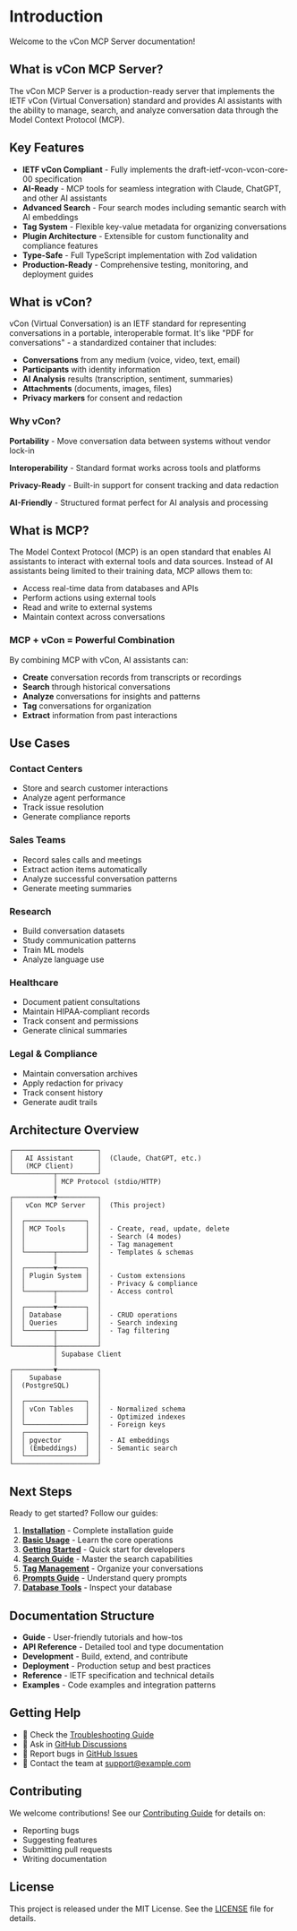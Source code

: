 # Introduction

Welcome to the vCon MCP Server documentation!

## What is vCon MCP Server?

The vCon MCP Server is a production-ready server that implements the IETF vCon (Virtual Conversation) standard and provides AI assistants with the ability to manage, search, and analyze conversation data through the Model Context Protocol (MCP).

## Key Features

- **IETF vCon Compliant** - Fully implements the draft-ietf-vcon-vcon-core-00 specification
- **AI-Ready** - MCP tools for seamless integration with Claude, ChatGPT, and other AI assistants
- **Advanced Search** - Four search modes including semantic search with AI embeddings
- **Tag System** - Flexible key-value metadata for organizing conversations
- **Plugin Architecture** - Extensible for custom functionality and compliance features
- **Type-Safe** - Full TypeScript implementation with Zod validation
- **Production-Ready** - Comprehensive testing, monitoring, and deployment guides

## What is vCon?

vCon (Virtual Conversation) is an IETF standard for representing conversations in a portable, interoperable format. It's like "PDF for conversations" - a standardized container that includes:

- **Conversations** from any medium (voice, video, text, email)
- **Participants** with identity information
- **AI Analysis** results (transcription, sentiment, summaries)
- **Attachments** (documents, images, files)
- **Privacy markers** for consent and redaction

### Why vCon?

**Portability** - Move conversation data between systems without vendor lock-in

**Interoperability** - Standard format works across tools and platforms

**Privacy-Ready** - Built-in support for consent tracking and data redaction

**AI-Friendly** - Structured format perfect for AI analysis and processing

## What is MCP?

The Model Context Protocol (MCP) is an open standard that enables AI assistants to interact with external tools and data sources. Instead of AI assistants being limited to their training data, MCP allows them to:

- Access real-time data from databases and APIs
- Perform actions using external tools
- Read and write to external systems
- Maintain context across conversations

### MCP + vCon = Powerful Combination

By combining MCP with vCon, AI assistants can:

- **Create** conversation records from transcripts or recordings
- **Search** through historical conversations
- **Analyze** conversations for insights and patterns
- **Tag** conversations for organization
- **Extract** information from past interactions

## Use Cases

### Contact Centers
- Store and search customer interactions
- Analyze agent performance
- Track issue resolution
- Generate compliance reports

### Sales Teams
- Record sales calls and meetings
- Extract action items automatically
- Analyze successful conversation patterns
- Generate meeting summaries

### Research
- Build conversation datasets
- Study communication patterns
- Train ML models
- Analyze language use

### Healthcare
- Document patient consultations
- Maintain HIPAA-compliant records
- Track consent and permissions
- Generate clinical summaries

### Legal & Compliance
- Maintain conversation archives
- Apply redaction for privacy
- Track consent history
- Generate audit trails

## Architecture Overview

```
┌─────────────────────┐
│   AI Assistant      │  (Claude, ChatGPT, etc.)
│   (MCP Client)      │
└──────────┬──────────┘
           │ MCP Protocol (stdio/HTTP)
           │
┌──────────▼──────────┐
│   vCon MCP Server   │  (This project)
│                     │
│  ┌───────────────┐  │
│  │ MCP Tools     │  │  - Create, read, update, delete
│  │               │  │  - Search (4 modes)
│  │               │  │  - Tag management
│  └───────┬───────┘  │  - Templates & schemas
│          │          │
│  ┌───────▼───────┐  │
│  │ Plugin System │  │  - Custom extensions
│  │               │  │  - Privacy & compliance
│  └───────┬───────┘  │  - Access control
│          │          │
│  ┌───────▼───────┐  │
│  │ Database      │  │  - CRUD operations
│  │ Queries       │  │  - Search indexing
│  └───────┬───────┘  │  - Tag filtering
│          │          │
└──────────┼──────────┘
           │ Supabase Client
           │
┌──────────▼──────────┐
│    Supabase         │
│  (PostgreSQL)       │
│                     │
│  ┌───────────────┐  │
│  │ vCon Tables   │  │  - Normalized schema
│  │               │  │  - Optimized indexes
│  └───────────────┘  │  - Foreign keys
│  ┌───────────────┐  │
│  │ pgvector      │  │  - AI embeddings
│  │ (Embeddings)  │  │  - Semantic search
│  └───────────────┘  │
└─────────────────────┘
```

## Next Steps

Ready to get started? Follow our guides:

1. **[Installation](./installation.md)** - Complete installation guide
2. **[Basic Usage](./basic-usage.md)** - Learn the core operations
3. **[Getting Started](./getting-started.md)** - Quick start for developers
4. **[Search Guide](./search.md)** - Master the search capabilities
5. **[Tag Management](./tags.md)** - Organize your conversations
6. **[Prompts Guide](./prompts.md)** - Understand query prompts
7. **[Database Tools](./database-tools.md)** - Inspect your database

## Documentation Structure

- **Guide** - User-friendly tutorials and how-tos
- **API Reference** - Detailed tool and type documentation
- **Development** - Build, extend, and contribute
- **Deployment** - Production setup and best practices
- **Reference** - IETF specification and technical details
- **Examples** - Code examples and integration patterns

## Getting Help

- 📖 Check the [Troubleshooting Guide](./troubleshooting.md)
- 💬 Ask in [GitHub Discussions](https://github.com/yourusername/vcon-mcp/discussions)
- 🐛 Report bugs in [GitHub Issues](https://github.com/yourusername/vcon-mcp/issues)
- 📧 Contact the team at support@example.com

## Contributing

We welcome contributions! See our [Contributing Guide](../development/contributing.md) for details on:

- Reporting bugs
- Suggesting features
- Submitting pull requests
- Writing documentation

## License

This project is released under the MIT License. See the [LICENSE](https://github.com/yourusername/vcon-mcp/blob/main/LICENSE) file for details.

